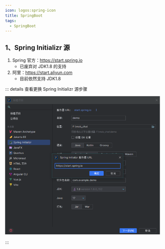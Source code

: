 ```yaml
---
icon: logos:spring-icon
title: SpringBoot
tags:
  - SpringBoot
---
```


<!-- # SpringBoot -->

## 1、Spring Initializr 源

1.  Spring 官方：https://start.spring.io
    - 已废弃对 JDK1.8 的支持
2.  阿里：https://start.aliyun.com
    - 目前依然支持 JDK1.8

::: details 查看更换 Spring Initializr 源步骤

![更换Spring Initializr 源](images/image-20240114205116577.png)

:::
